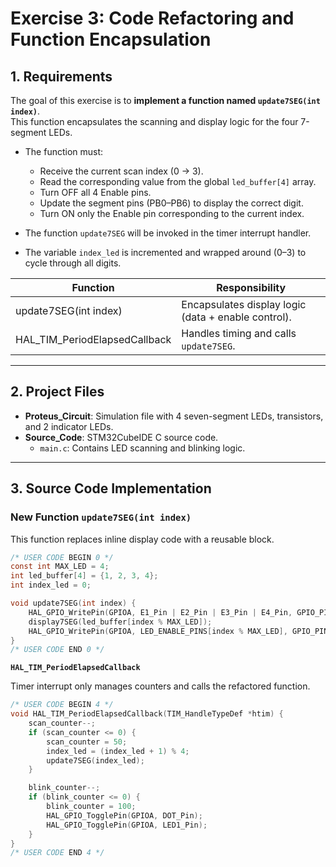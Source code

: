 # Exercise 3: Code Refactoring and Function Encapsulation

## 1. Requirements
The goal of this exercise is to **implement a function named `update7SEG(int index)`**.  
This function encapsulates the scanning and display logic for the four 7-segment LEDs.

- The function must:
  * Receive the current scan index (0 → 3).
  * Read the corresponding value from the global `led_buffer[4]` array.
  * Turn OFF all 4 Enable pins.
  * Update the segment pins (PB0–PB6) to display the correct digit.
  * Turn ON only the Enable pin corresponding to the current index.

- The function `update7SEG` will be invoked in the timer interrupt handler.  
- The variable `index_led` is incremented and wrapped around (0–3) to cycle through all digits.

| Function | Responsibility |
|----------|----------------|
| update7SEG(int index) | Encapsulates display logic (data + enable control). |
| HAL_TIM_PeriodElapsedCallback | Handles timing and calls `update7SEG`. |

---

## 2. Project Files
- **Proteus_Circuit**: Simulation file with 4 seven-segment LEDs, transistors, and 2 indicator LEDs.  
- **Source_Code**: STM32CubeIDE C source code.  
  - `main.c`: Contains LED scanning and blinking logic.

---

## 3. Source Code Implementation

### New Function `update7SEG(int index)`  

This function replaces inline display code with a reusable block.

```c
/* USER CODE BEGIN 0 */
const int MAX_LED = 4;
int led_buffer[4] = {1, 2, 3, 4};
int index_led = 0;

void update7SEG(int index) {
    HAL_GPIO_WritePin(GPIOA, E1_Pin | E2_Pin | E3_Pin | E4_Pin, GPIO_PIN_SET);
    display7SEG(led_buffer[index % MAX_LED]);
    HAL_GPIO_WritePin(GPIOA, LED_ENABLE_PINS[index % MAX_LED], GPIO_PIN_RESET);
}
/* USER CODE END 0 */
```
**`HAL_TIM_PeriodElapsedCallback`**

Timer interrupt only manages counters and calls the refactored function.
```c
/* USER CODE BEGIN 4 */
void HAL_TIM_PeriodElapsedCallback(TIM_HandleTypeDef *htim) {
    scan_counter--;
    if (scan_counter <= 0) {
        scan_counter = 50;  
        index_led = (index_led + 1) % 4;
        update7SEG(index_led);
    }

    blink_counter--;
    if (blink_counter <= 0) {
        blink_counter = 100; 
        HAL_GPIO_TogglePin(GPIOA, DOT_Pin);
        HAL_GPIO_TogglePin(GPIOA, LED1_Pin);
    }
}
/* USER CODE END 4 */
